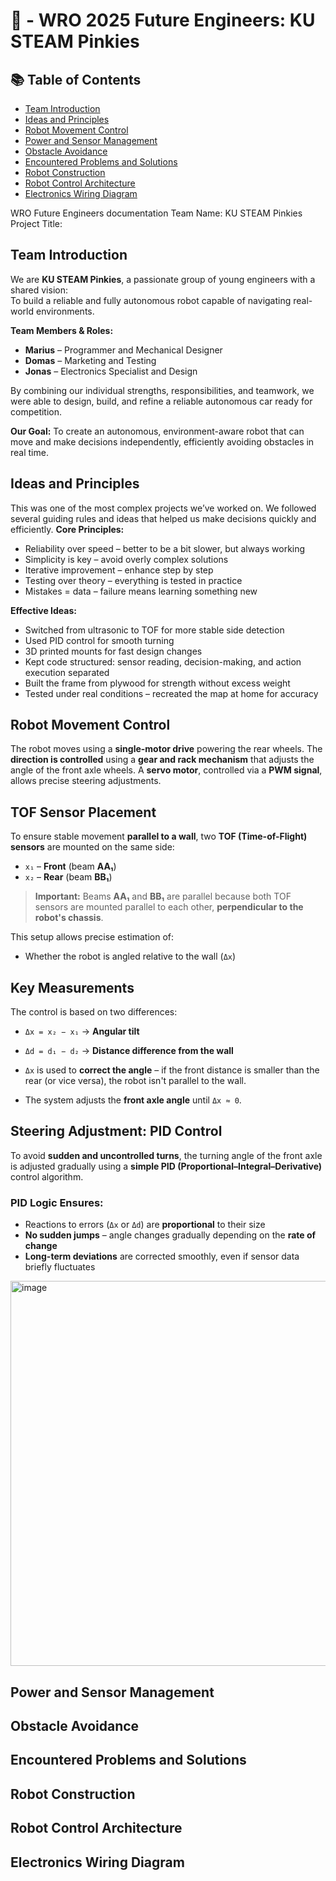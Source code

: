 # 🤖   - WRO 2025 Future Engineers: KU STEAM Pinkies
## 📚 Table of Contents
- [Team Introduction](#team-introduction)
- [Ideas and Principles](#ideas-and-principles)
- [Robot Movement Control](#robot-movement-control)
- [Power and Sensor Management](#power-and-sensor-management)
- [Obstacle Avoidance](#obstacle-avoidance)
- [Encountered Problems and Solutions](#encountered-problems-and-solutions)
- [Robot Construction](#robot-construction)
- [Robot Control Architecture](#robot-control-architecture)
- [Electronics Wiring Diagram](#electronics-wiring-diagram)


WRO Future Engineers documentation 
Team Name: KU STEAM Pinkies
Project Title:   
## Team Introduction
We are **KU STEAM Pinkies**, a passionate group of young engineers with a shared vision:  
To build a reliable and fully autonomous robot capable of navigating real-world environments.

**Team Members & Roles:**
- **Marius** – Programmer and Mechanical Designer
- **Domas** – Marketing and Testing
- **Jonas** – Electronics Specialist and Design
  
By combining our individual strengths, responsibilities, and teamwork, we were able to design, build, and refine a reliable autonomous car ready for competition. 

**Our Goal:** 
 To create an autonomous, environment-aware robot that can move and make decisions independently, efficiently avoiding obstacles in real time.
 
## Ideas and Principles
This was one of the most complex projects we’ve worked on. We followed several guiding rules and ideas that helped us make decisions quickly and efficiently. 
**Core Principles:** 
- Reliability over speed – better to be a bit slower, but always working 
- Simplicity is key – avoid overly complex solutions 
- Iterative improvement – enhance step by step 
-	Testing over theory – everything is tested in practice 
-	Mistakes = data – failure means learning something new
   
**Effective Ideas:** 
-	Switched from ultrasonic to TOF for more stable side detection 
-	Used PID control for smooth turning 
-	3D printed mounts for fast design changes 
-	Kept code structured: sensor reading, decision-making, and action execution separated 
-	Built the frame from plywood for strength without excess weight 
-	Tested under real conditions – recreated the map at home for accuracy 

## Robot Movement Control

The robot moves using a **single-motor drive** powering the rear wheels. The **direction is controlled** using a **gear and rack mechanism** that adjusts the angle of the front axle wheels. A **servo motor**, controlled via a **PWM signal**, allows precise steering adjustments.

## TOF Sensor Placement

To ensure stable movement **parallel to a wall**, two **TOF (Time-of-Flight) sensors** are mounted on the same side:

- `x₁` – **Front** (beam **AA₁**)
- `x₂` – **Rear** (beam **BB₁**)

> **Important:** Beams **AA₁** and **BB₁** are parallel because both TOF sensors are mounted parallel to each other, **perpendicular to the robot's chassis**.

This setup allows precise estimation of:

- Whether the robot is angled relative to the wall (`Δx`)

## Key Measurements

The control is based on two differences:

- `Δx = x₂ − x₁` → **Angular tilt**
- `Δd = d₁ − d₂` → **Distance difference from the wall**

- `Δx` is used to **correct the angle** – if the front distance is smaller than the rear (or vice versa), the robot isn't parallel to the wall.
- The system adjusts the **front axle angle** until `Δx ≈ 0`.

## Steering Adjustment: PID Control

To avoid **sudden and uncontrolled turns**, the turning angle of the front axle is adjusted gradually using a **simple PID (Proportional–Integral–Derivative)** control algorithm.

### PID Logic Ensures:

- Reactions to errors (`Δx` or `Δd`) are **proportional** to their size
- **No sudden jumps** – angle changes gradually depending on the **rate of change**
- **Long-term deviations** are corrected smoothly, even if sensor data briefly fluctuates
<img width="600" height="616" alt="image" src="https://github.com/user-attachments/assets/b2d9ebfe-193c-45cf-9ac2-bdeeccee2a55" />

## Power and Sensor Management

## Obstacle Avoidance

## Encountered Problems and Solutions

## Robot Construction

## Robot Control Architecture

## Electronics Wiring Diagram




